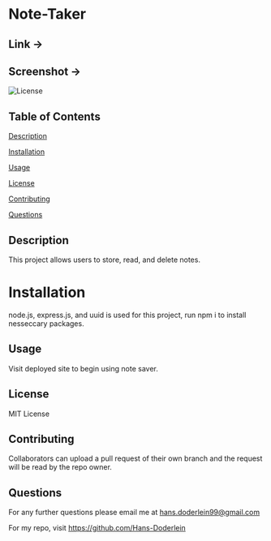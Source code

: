 # Note-Taker

## Link ->

## Screenshot ->

![License](https://img.shields.io/badge/license-MIT-blue)

## Table of Contents

[Description](#description)

[Installation](#installation)

[Usage](#usage)

[License](#license)

[Contributing](#contributing)

[Questions](#questions)

## Description

This project allows users to store, read, and delete notes.

# Installation

node.js, express.js, and uuid is used for this project, run npm i to install nesseccary packages.

## Usage

Visit deployed site to begin using note saver.

## License

MIT License

## Contributing

Collaborators can upload a pull request of their own branch and the request will be read by the repo owner.

## Questions

For any further questions please email me at hans.doderlein99@gmail.com

For my repo, visit https://github.com/Hans-Doderlein
